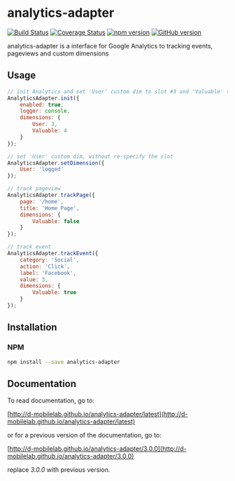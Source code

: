 # analytics-adapter

[![Build Status](https://travis-ci.org/D-Mobilelab/analytics-adapter.svg?branch=master)](https://travis-ci.org/D-Mobilelab/analytics-adapter)
[![Coverage Status](https://coveralls.io/repos/github/D-Mobilelab/analytics-adapter/badge.svg)](https://coveralls.io/github/D-Mobilelab/analytics-adapter)
[![npm version](https://badge.fury.io/js/analytics-adapter.svg)](https://badge.fury.io/js/analytics-adapter)
[![GitHub version](https://badge.fury.io/gh/D-Mobilelab%2Fanalytics-adapter.svg?v=1)](https://badge.fury.io/gh/D-Mobilelab%2Fanalytics-adapter)

analytics-adapter is a interface for Google Analytics to tracking events, pageviews and custom dimensions

## Usage
```javascript
// init Analytics and set 'User' custom dim to slot #3 and 'Valuable' to slot #4
AnalyticsAdapter.init({
	enabled: true,
	logger: console,
	dimensions: {
		User: 3,
		Valuable: 4
	}
});

// set 'User' custom dim, without re-specify the slot
AnalyticsAdapter.setDimension({
	User: 'logged'
});

// track pageview
AnalyticsAdapter.trackPage({
	page: '/home',
	title: 'Home Page',
	dimensions: {
		Valuable: false
	}
});

// track event
AnalyticsAdapter.trackEvent({
	category: 'Social',
	action: 'Click',
	label: 'Facebook',
	value: 3,
	dimensions: {
		Valuable: true
	}
});
```

## Installation

### NPM
```bash
npm install --save analytics-adapter
```

## Documentation

To read documentation, go to:

[http://d-mobilelab.github.io/analytics-adapter/latest](http://d-mobilelab.github.io/analytics-adapter/latest)

or for a previous version of the documentation, go to:

[http://d-mobilelab.github.io/analytics-adapter/3.0.0](http://d-mobilelab.github.io/analytics-adapter/3.0.0)

replace *3.0.0* with previous version.

